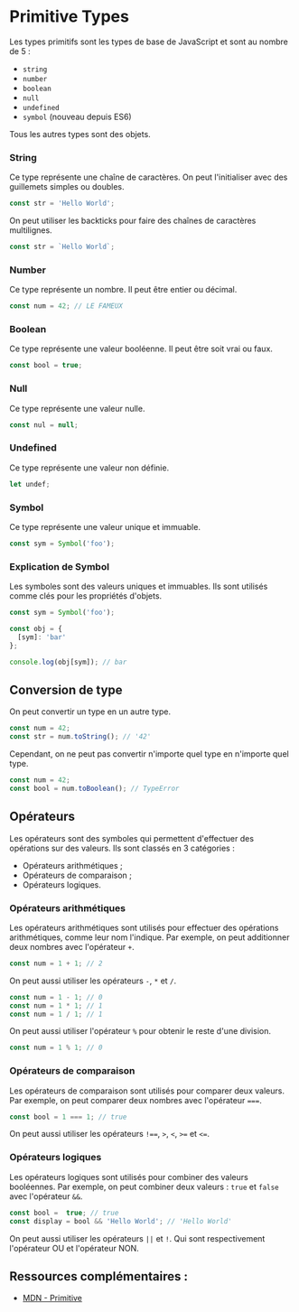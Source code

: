 # Primitive Types

Les types primitifs sont les types de base de JavaScript et sont au nombre de 5 : 
- `string`
- `number`
- `boolean`
- `null`
- `undefined`
- `symbol` (nouveau depuis ES6)

Tous les autres types sont des objets.

### String

Ce type représente une chaîne de caractères. On peut l'initialiser avec des guillemets simples ou doubles. 

```javascript
const str = 'Hello World';
```

On peut utiliser les backticks pour faire des chaînes de caractères multilignes. 

```javascript
const str = `Hello World`;
```  

### Number

Ce type représente un nombre. Il peut être entier ou décimal. 

```javascript
const num = 42; // LE FAMEUX
```

### Boolean

Ce type représente une valeur booléenne. Il peut être soit vrai ou faux. 

```javascript
const bool = true;
```

### Null

Ce type représente une valeur nulle. 

```javascript
const nul = null;
```

### Undefined

Ce type représente une valeur non définie. 

```javascript
let undef;
```

### Symbol

Ce type représente une valeur unique et immuable. 

```javascript
const sym = Symbol('foo');
```

### Explication de Symbol

Les symboles sont des valeurs uniques et immuables. Ils sont utilisés comme clés pour les propriétés d'objets. 

```javascript
const sym = Symbol('foo');

const obj = {
  [sym]: 'bar'
};

console.log(obj[sym]); // bar
```

## Conversion de type  

On peut convertir un type en un autre type. 

```javascript
const num = 42;
const str = num.toString(); // '42'
```  

Cependant, on ne peut pas convertir n'importe quel type en n'importe quel type. 

```javascript
const num = 42;
const bool = num.toBoolean(); // TypeError
```

## Opérateurs

Les opérateurs sont des symboles qui permettent d'effectuer des opérations sur des valeurs.
Ils sont classés en 3 catégories :  

- Opérateurs arithmétiques ;
- Opérateurs de comparaison ;
- Opérateurs logiques.

### Opérateurs arithmétiques

Les opérateurs arithmétiques sont utilisés pour effectuer des opérations arithmétiques, comme leur nom l'indique. Par
exemple, on peut additionner deux nombres avec l'opérateur `+`. 

```javascript
const num = 1 + 1; // 2
```

On peut aussi utiliser les opérateurs `-`, `*` et `/`. 

```javascript
const num = 1 - 1; // 0
const num = 1 * 1; // 1
const num = 1 / 1; // 1
```

On peut aussi utiliser l'opérateur `%` pour obtenir le reste d'une division. 

```javascript
const num = 1 % 1; // 0
```

### Opérateurs de comparaison

Les opérateurs de comparaison sont utilisés pour comparer deux valeurs. Par exemple, on peut comparer deux nombres avec
l'opérateur `===`. 

```javascript
const bool = 1 === 1; // true
```

On peut aussi utiliser les opérateurs `!==`, `>`, `<`, `>=` et `<=`.

### Opérateurs logiques  

Les opérateurs logiques sont utilisés pour combiner des valeurs booléennes. Par exemple, on peut combiner deux valeurs :
`true` et `false` avec l'opérateur `&&`. 

```javascript
const bool =  true; // true
const display = bool && 'Hello World'; // 'Hello World'
```

On peut aussi utiliser les opérateurs `||` et `!`. Qui sont respectivement l'opérateur OU et l'opérateur NON.

## Ressources complémentaires : 

- [MDN - Primitive](https://developer.mozilla.org/en-US/docs/Glossary/Primitive)